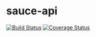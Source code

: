 sauce-api
=========

[![Build Status](https://travis-ci.org/joemasilotti/sauce-api.png?branch=master)](https://travis-ci.org/joemasilotti/sauce-api)
[![Coverage Status](https://coveralls.io/repos/joemasilotti/sauce-api/badge.png?branch=master)](https://coveralls.io/r/joemasilotti/sauce-api?branch=master)